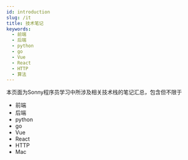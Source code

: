 ```yaml
---
id: introduction
slug: /it
title: 技术笔记
keywords:
  - 前端
  - 后端
  - python
  - go
  - Vue
  - React
  - HTTP
  - 算法
---
```


本页面为Sonny程序员学习中所涉及相关技术栈的笔记汇总，包含但不限于

- 前端
- 后端
- python
- go
- Vue
- React
- HTTP
- Mac
